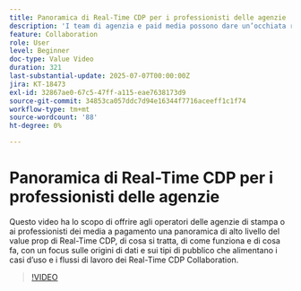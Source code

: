 ```yaml
---
title: Panoramica di Real-Time CDP per i professionisti delle agenzie
description: 'I team di agenzia e paid media possono dare un’occhiata rapida a Real-Time CDP: cos’è, come funziona e come le origini dati e i tipi di pubblico alimentano i flussi di lavoro di collaborazione.'
feature: Collaboration
role: User
level: Beginner
doc-type: Value Video
duration: 321
last-substantial-update: 2025-07-07T00:00:00Z
jira: KT-18473
exl-id: 32867ae0-67c5-47ff-a115-eae7638173d9
source-git-commit: 34853ca057ddc7d94e16344f7716aceeff1c1f74
workflow-type: tm+mt
source-wordcount: '88'
ht-degree: 0%

---
```


# Panoramica di Real-Time CDP per i professionisti delle agenzie

Questo video ha lo scopo di offrire agli operatori delle agenzie di stampa o ai professionisti dei media a pagamento una panoramica di alto livello del value prop di Real-Time CDP, di cosa si tratta, di come funziona e di cosa fa, con un focus sulle origini di dati e sui tipi di pubblico che alimentano i casi d’uso e i flussi di lavoro dei Real-Time CDP Collaboration.

>[!VIDEO](https://video.tv.adobe.com/v/3464666/?learn=on&enablevpops&captions=ita)
